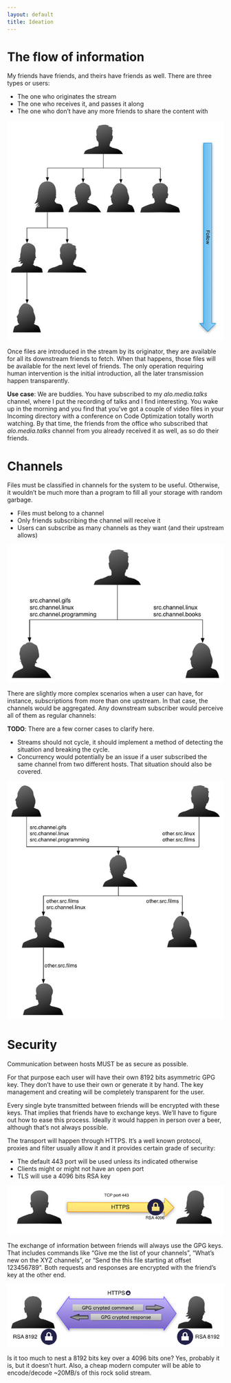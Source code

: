 ```yaml
---
layout: default
title: Ideation
---
```


# The flow of information

My friends have friends, and theirs have friends as well.  There are
three types or users:

*  The one who originates the stream
*  The one who receives it, and passes it along
*  The one who don’t have any more friends to share the content with

![tree](/images/ideation-tree1.jpg)

Once files are introduced in the stream by its originator, they are available for all its downstream friends to fetch. When that happens, those files will be available for the next level of friends.
The only operation requiring human intervention is the initial introduction, all the later transmission happen transparently.

**Use case**: We are buddies. You have subscribed to my *alo.media.talks* channel, where I put the recording of talks and I find interesting. You wake up in the morning and you find that you’ve got a couple of video files in your Incoming directory with a conference on Code Optimization totally worth watching. By that time, the friends from the office who subscribed that *alo.media.talks* channel from you already received it as well, as so do their friends.



# Channels
Files must be classified in channels for the system to be useful. Otherwise, it wouldn’t be much more than a program to fill all your storage with random garbage.
*  Files must belong to a channel
*  Only friends subscribing the channel will receive it
*  Users can subscribe as many channels as they want (and their upstream allows)


![tree](/images/ideation-tree2.jpg)


There are slightly more complex scenarios when a user can have, for instance, subscriptions from more than one upstream. In that case, the channels would be aggregated. Any downstream subscriber would perceive all of them as regular channels:

**TODO**: There are a few corner cases to clarify here.

*  Streams should not cycle, it should implement a method of detecting the situation and breaking the cycle.
*  Concurrency would potentially be an issue if a user subscribed the same channel from two different hosts. That situation should also be covered.

![tree](/images/ideation-tree3.jpg)


# Security

Communication between hosts MUST be as secure as possible.

For that purpose each user will have their own 8192 bits asymmetric GPG key. They don’t have to use their own or generate it by hand. The key management and creating will be completely transparent for the user.

Every single byte transmitted between friends will be encrypted with these keys. That implies that friends have to exchange keys. We’ll have to figure out how to ease this process. Ideally it would happen in person over a beer, although that’s not always possible.

The transport will happen through HTTPS. It’s a well known protocol, proxies and filter usually allow it and it provides certain grade of security:

*  The default  443 port will be used unless its indicated otherwise
*  Clients might or might not have an open port
*  TLS will use a 4096 bits RSA key

![security](/images/ideation-security1.jpg)

The exchange of information between friends will always use the GPG keys. That includes commands like “Give me the list of your channels”, “What’s new on the XYZ channels”, or “Send the this file starting at offset 123456789”. Both requests and responses are encrypted with the friend’s key at the other end.

![security](/images/ideation-security2.jpg)

Is it too much to nest a 8192 bits key over a 4096 bits one? Yes, probably it is, but it doesn’t hurt. Also, a cheap modern computer will be able to encode/decode ~20MB/s of this rock solid stream.
